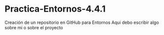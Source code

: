 # Practica-Entornos-4.4.1
Creación de un repositorio en GitHub para Entornos
Aqui debo escribir algo sobre mi o sobre el proyecto

